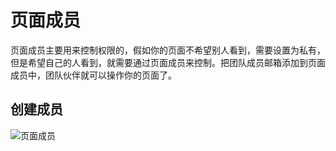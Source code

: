 # 页面成员

页面成员主要用来控制权限的，假如你的页面不希望别人看到，需要设置为私有，但是希望自己的人看到，就需要通过页面成员来控制。把团队成员邮箱添加到页面成员中，团队伙伴就可以操作你的页面了。

## 创建成员

![页面成员](/page/click_member.png)
